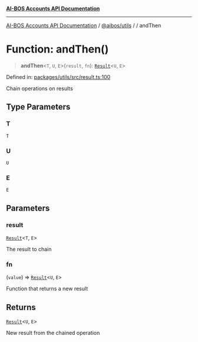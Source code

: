 [**AI-BOS Accounts API Documentation**](../../../README.md)

***

[AI-BOS Accounts API Documentation](../../../README.md) / [@aibos/utils](../README.md) / [](../README.md) / andThen

# Function: andThen()

> **andThen**\<`T`, `U`, `E`\>(`result`, `fn`): [`Result`](../type-aliases/Result.md)\<`U`, `E`\>

Defined in: [packages/utils/src/result.ts:100](https://github.com/pohlai88/accounts/blob/48103fb36d28b2b9bfb33472b6de2f719773cde9/packages/utils/src/result.ts#L100)

Chain operations on results

## Type Parameters

### T

`T`

### U

`U`

### E

`E`

## Parameters

### result

[`Result`](../type-aliases/Result.md)\<`T`, `E`\>

The result to chain

### fn

(`value`) => [`Result`](../type-aliases/Result.md)\<`U`, `E`\>

Function that returns a new result

## Returns

[`Result`](../type-aliases/Result.md)\<`U`, `E`\>

New result from the chained operation

